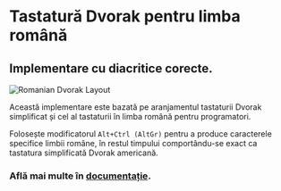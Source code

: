 # Tastatură Dvorak pentru limba română

## Implementare cu diacritice corecte.

![Romanian Dvorak Layout](https://raw.githubusercontent.com/thelightstain/tastatura-dvorak-romana/main/docs/assets/images/romanian-dvorak.png)

Această implementare este bazată pe aranjamentul tastaturii Dvorak simplificat și cel al tastaturii în limba română pentru programatori. 

Folosește modificatorul `Alt+Ctrl (AltGr)` pentru a produce caracterele specifice limbii române, în restul timpului comportându-se exact ca tastatura simplificată Dvorak americană.

### Află mai multe în [documentație](https://thelightstain.github.io/tastatura-dvorak-romana/).
